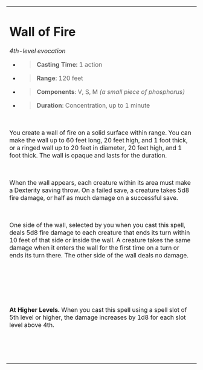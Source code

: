 <table><tbody><tr class="odd"><td><h1 id="wall-of-fire"><strong>Wall of Fire</strong></h1><p><em>4th-level evocation</em></p><ul><li><blockquote><p><strong>Casting Time:</strong> 1 action</p></blockquote></li><li><blockquote><p><strong>Range</strong>: 120 feet</p></blockquote></li><li><blockquote><p><strong>Components</strong>: V, S, M <em>(a small piece of phosphorus)</em></p></blockquote></li><li><blockquote><p><strong>Duration</strong>: Concentration, up to 1 minute</p></blockquote></li></ul><p> </p><p>You create a wall of fire on a solid surface within range. You can make the wall up to 60 feet long, 20 feet high, and 1 foot thick, or a ringed wall up to 20 feet in diameter, 20 feet high, and 1 foot thick. The wall is opaque and lasts for the duration.</p><p> </p><p>When the wall appears, each creature within its area must make a Dexterity saving throw. On a failed save, a creature takes 5d8 fire damage, or half as much damage on a successful save.</p><p> </p><p>One side of the wall, selected by you when you cast this spell, deals 5d8 fire damage to each creature that ends its turn within 10 feet of that side or inside the wall. A creature takes the same damage when it enters the wall for the first time on a turn or ends its turn there. The other side of the wall deals no damage.</p><p> </p><p> </p><p> </p><p><strong>At Higher Levels.</strong> When you cast this spell using a spell slot of 5th level or higher, the damage increases by 1d8 for each slot level above 4th.</p><p> </p><p> </p></td></tr></tbody></table>
